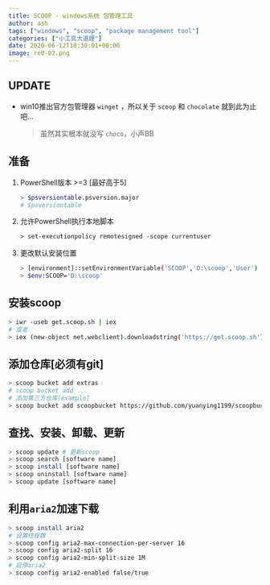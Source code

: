 ```yaml
---
title: SCOOP - windows系统 包管理工具
author: ash
tags: ["windows", "scoop", "package management tool"]
categories: ["小工具大道理"]
date: 2020-06-12T18:30:01+08:00
image: re0-02.png
---
```


## UPDATE

* win10推出官方包管理器 `winget` ，所以关于 `scoop` 和 `chocolate` 就到此为止吧...
    > 虽然其实根本就没写 `choco`，小声BB

## 准备

1. PowerShell版本 >=3 [最好高于5]

    ```sh
    > $psversiontable.psversion.major
    # $psversiontable
    ```

2. 允许PowerShell执行本地脚本

    ```ps
    > set-executionpolicy remotesigned -scope currentuser
    ```

3. 更改默认安装位置

    ```sh
    > [environment]::setEnvironmentVariable('SCOOP','D:\scoop','User')
    > $env:SCOOP='D:\scoop'
    ```

## 安装scoop

```sh
> iwr -useb get.scoop.sh | iex
# 或者
> iex (new-object net.webclient).downloadstring('https://get.scoop.sh')
```

## 添加仓库[必须有git]

```sh
> scoop bucket add extras
# scoop bucket add ...
# 添加第三方仓库[example]
> scoop bucket add scoopbucket https://github.com/yuanying1199/scoopbucket
```

## 查找、安装、卸载、更新

```sh
> scoop update # 更新scoop
> scoop search [software name]
> scoop install [software name]
> scoop uninstall [software name]
> scoop update [software name]
```

## 利用`aria2`加速下载

```sh
> scoop install aria2
# 设置线程数
> scoop config aria2-max-connection-per-server 16
> scoop config aria2-split 16
> scoop config aria2-min-split-size 1M
# 启停aria2
> scoop config aria2-enabled false/true
```
